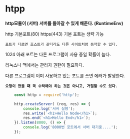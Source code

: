 # htpp

__http모듈이 (서버) 서버를 돌아갈 수 있게 해준다. (RuntimeEnv)__

http 기본포트(80) https(443) 기본 포트는 생략 가능

`포트가 다르면 호스트가 같더라도 다른 사이트처럼 동작할 수 있다.`

1024 아래 포트는 다른 프로그램이 사용 중일 확률이 높다.

리눅스나 맥에서는 관리자 권한이 필요하다.

다른 프로그램이 이미 사용하고 있는 포트를 쓰면 에러가 발생한다.

__`요청이 왔을 때 꼭 수락해야 하는 것은 아니고, 거절할 수도 있다.`__

```javascript
    const http = require('http');

    http.createServer( (req, res) => {
        console.log('서버 실행');
        res.write(`<h1>Hello Node</h1>`);
        res.end(`<h1>Hello End</h1>`);
    }).listen(8000, () => {
        console.log('8000번 포트에서 서버 대기중....');
    });
```